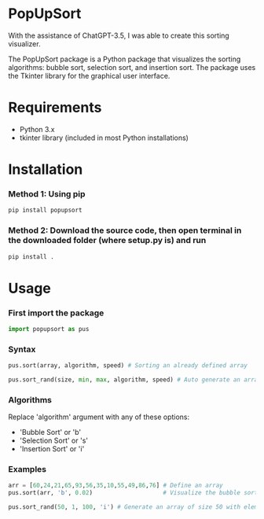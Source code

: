 # PopUpSort
With the assistance of ChatGPT-3.5, I was able to create this sorting visualizer. 

The PopUpSort package is a Python package that visualizes the sorting algorithms: bubble sort, selection sort, and insertion sort. The package uses the Tkinter library for the graphical user interface.

# Requirements
- Python 3.x
- tkinter library (included in most Python installations)

# Installation

### Method 1: Using pip
```python
pip install popupsort
```
### Method 2: Download the source code, then open terminal in the downloaded folder (where setup.py is) and run
```python
pip install .
```

# Usage
### First import the package
```python
import popupsort as pus
```

### Syntax
```python
pus.sort(array, algorithm, speed) # Sorting an already defined array

pus.sort_rand(size, min, max, algorithm, speed) # Auto generate an array and sort it
```

### Algorithms

Replace 'algorithm' argument with any of these options:
- 'Bubble Sort' or 'b'
- 'Selection Sort' or 's'
- 'Insertion Sort' or 'i'

### Examples
```python
arr = [60,24,21,65,93,56,35,10,55,49,86,76] # Define an array
pus.sort(arr, 'b', 0.02)                    # Visualize the bubble sort of this array with a speed of 0.02s

pus.sort_rand(50, 1, 100, 'i') # Generate an array of size 50 with elements ranging from 1 to 100 and sort it using insertion sort, speed is 0.01 by default
```
